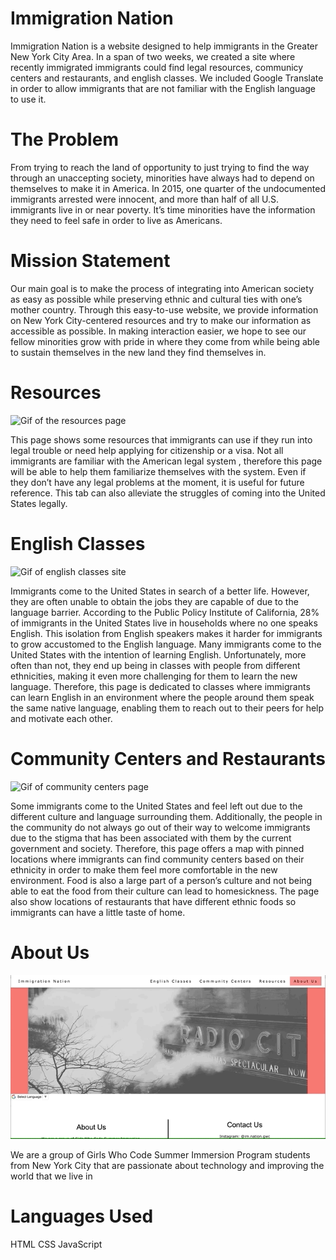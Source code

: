 # Immigration Nation 

Immigration Nation is a website designed to help immigrants in the Greater New York City Area. In a span of two weeks, we created a site where recently immigrated immigrants could find legal resources, communicy centers and restaurants, and english classes. We included Google Translate in order to allow immigrants that are not familiar with the English language to use it. 

# The Problem

From trying to reach the land of opportunity to just trying to find the way through an unaccepting society, minorities have always had to depend on themselves to make it in America. In 2015, one quarter of the undocumented immigrants arrested were innocent, and more than half of all U.S. immigrants live in or near poverty. It’s time minorities have the information they need to feel safe in order to live as Americans.

# Mission Statement 

Our main goal is to make the process of integrating into American society as easy as possible while preserving ethnic and cultural ties with one’s mother country. Through this easy-to-use website, we provide information on New York City-centered resources and try to make our information as accessible as possible. In making interaction easier, we hope to see our fellow minorities grow with pride in where they come from while being able to sustain themselves in the new land they find themselves in.

# Resources 

![Gif of the resources page](gifs/resources.gif)

This page shows some resources that immigrants can use if they run into legal trouble or need help applying for citizenship or a visa. Not all immigrants are familiar with the American legal system , therefore this page will be able to help them familiarize themselves with the system. Even if they don’t have any legal problems at the moment, it is useful for future reference. This tab can also alleviate the struggles of coming into the United States legally.

# English Classes 
![Gif of english classes site](gifs/english.gif)

Immigrants come to the United States in search of a better life. However, they are often unable to obtain the jobs they are capable of due to the language barrier. According to the Public Policy Institute of California, 28% of immigrants in the United States live in households where no one speaks English. This isolation from English speakers makes it harder for immigrants to grow accustomed to the English language. Many immigrants come to the United States with the intention of learning English. Unfortunately, more often than not, they end up being in classes with people from different ethnicities, making it even more challenging for them to learn the new language. Therefore, this page is dedicated to classes where immigrants can learn English in an environment where the people around them speak the same native language, enabling them to reach out to their peers for help and motivate each other.

# Community Centers and Restaurants 
![Gif of community centers page](gifs/community_centers.gif)

Some immigrants come to the United States and feel left out due to the different culture and language surrounding them. Additionally, the people in the community do not always go out of their way to welcome immigrants due to the stigma that has been associated with them by the current government and society. Therefore, this page offers a map with pinned locations where immigrants can find community centers based on their ethnicity in order to make them feel more comfortable in the new environment. Food is also a large part of a person’s culture and not being able to eat the food from their culture can lead to homesickness. The page also show locations of restaurants that have different ethnic foods so immigrants can have a little taste of home.

# About Us
![Gif of about us page](gifs/about_us.gif)

We are a group of Girls Who Code Summer Immersion Program students from New York City that are passionate about technology and improving the world that we live in

# Languages Used 
HTML
CSS
JavaScript
